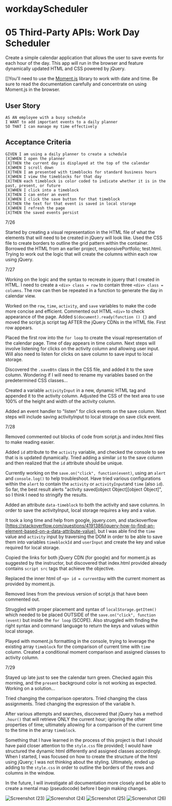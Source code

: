 # workdayScheduler
# 05 Third-Party APIs: Work Day Scheduler

Create a simple calendar application that allows the user to save events for each hour of the day. This app will run in the browser and feature dynamically updated HTML and CSS powered by jQuery.

[]You'll need to use the [Moment.js](https://momentjs.com/) library to work with date and time. Be sure to read the documentation carefully and concentrate on using Moment.js in the browser.

## User Story

```
AS AN employee with a busy schedule
I WANT to add important events to a daily planner
SO THAT I can manage my time effectively
```

## Acceptance Criteria

```
GIVEN I am using a daily planner to create a schedule
[X]WHEN I open the planner
[X]THEN the current day is displayed at the top of the calendar
[X]WHEN I scroll down
[X]THEN I am presented with timeblocks for standard business hours
[X]WHEN I view the timeblocks for that day
[X]THEN each timeblock is color coded to indicate whether it is in the past, present, or future
[X]WHEN I click into a timeblock
[X]THEN I can enter an event
[X]WHEN I click the save button for that timeblock
[X]THEN the text for that event is saved in local storage
[X]WHEN I refresh the page
[X]THEN the saved events persist
```

7/26

Started by creating a visual representation in the HTML file of what the elements that will need to be created in jQuery will look like.  Used the CSS file to create borders to outline the grid pattern within the container.  Borrowed the HTML from an earlier project, responsivePortfolio; test.html.
Trying to work out the logic that will create the columns within each row using jQuery.

7/27

Working on the logic and the syntax to recreate in jquery that I created in HTML. I need to create a `<div> class = row` to contain three `<div> class = columns`.  The row can then be repeated in a function to generate the day in calendar view.

Worked on the `row`, `time`, `activity`, and `save` variables to make the code more concise and efficient.  Commented out HTML `<div>` to check appearance of the page.  Added `$(document).ready(function () {}` and moved the script.js script tag AFTER the jQuery CDNs in the HTML file.  First row appears.

Placed the first row into the `for loop` to create the visual representation of the calendar page.  Time of day appears in time column.  Next steps will involve listening for clicks on the activity column and allowing user input.  Will also need to listen for clicks on save column to save input to local storage.

Discovered the `.saveBtn` class in the CSS file, and added it to the save column.  Wondering if I will need to rename my variables based on the predetermined CSS classes...

Created a variable `activityInput` in a new, dynamic HTML tag and appended it to the activity column.  Adjusted the CSS of the text area to use 100% of the height and width of the activity column.

Added an event handler to "listen" for click events on the save column.  Next steps will include saving activityInput to local storage on save click event.

7/28

Removed commented out blocks of code from script.js and index.html files to make reading easier.

Added `id` attribute to the `activity` variable, and checked the console to see that is is updated dynamically.
Tried adding a similar `id` to the save column and then realized that the `id` attribute should be unique.

Currently working on the `save.on("click", function(event)`, using an `alert` and `console.log()` to help troubleshoot.  Have tried various configurations within the `alert` to contain the `activity` or `activityInput`and `time` (also `id`).  So far, the best result alerts "activity saved[object Object][object Object]", so I think I need to stringify the results. 

Added an attribute `data-timeblock` to both the activity and save columns.  In order to save the activityInput, local storage requires a key and a value.

It took a long time and help from google, jquery.com, and stackoverflow [https://stackoverflow.com/questions/4191386/jquery-how-to-find-an-element-based-on-a-data-attribute-value], but I was able find the `time` value and `activity` input by traversing the DOM in order to be able to save them into variables `timeblockId` and `userInput` and create the key and value required for local storage.

Copied the links for both jQuery CDN (for google) and for moment.js as suggested by the instructor, but discovered that index.html provided already contains `script src` tags that achieve the objective.

Replaced the inner html of `<p> id = currentDay` with the current moment as provided by moment.js.

Removed lines from the previous version of script.js that have been commented out.

Struggled with proper placement and syntax of `localStorage.getItem()` which needed to be placed OUTSIDE of the `save.on("click", function (event)` but inside the `for loop` (SCOPE).
Also struggled with finding the right syntax and command language to return the keys and values within local storage.

Played with moment.js formatting in the console, trying to leverage the existing array `timeblock` for the comparison of current time with `time` column.  Created a conditional moment comparison and assigned classes to activity column.

7/29

Stayed up late just to see the calendar turn green.  Checked again this morning, and the `present` background color is not working as expected.  Working on a solution...

Tried changing the comparison operators.  Tried changing the class assignments.  Tried changing the expression of the variable h.

After various attempts and searches, discovered that jQuery has a method `.hour()` that will retrieve ONLY the current hour; ignoring the other properties of time; ultimately allowing for a comparison of the current time to the time in the array `timeblock`.  

Something that I have learned in the process of this project is that I should have paid closer attention to the `style.css` file provided; I would have structured the dynamic html differently and assigned classes accordingly.  When I started, I was focused on how to create the structure of the html using jQuery; I was not thinking about the styling.  Ultimately, ended up adding to the `style.css` in order to outline the borders of the rows and columns in the window.

In the future, I will investigate all documentation more closely and be able to create a mental map (pseudocode) before I begin making changes.


![Screenshot (23)](https://user-images.githubusercontent.com/62854999/88847745-775b9d80-d1b5-11ea-9f04-8fdeb13d8810.png)
![Screenshot (24)](https://user-images.githubusercontent.com/62854999/88847750-79256100-d1b5-11ea-8e10-c1d524547a4c.png)
![Screenshot (25)](https://user-images.githubusercontent.com/62854999/88847753-7c205180-d1b5-11ea-9fda-37578257ef6f.png)
![Screenshot (26)](https://user-images.githubusercontent.com/62854999/88847756-7dea1500-d1b5-11ea-8e75-3ac5a9e6ed96.png)
